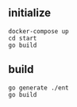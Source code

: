## initialize

```
docker-compose up
cd start
go build
```

## build

```
go generate ./ent
go build
```
